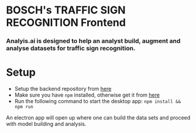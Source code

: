 # BOSCH's TRAFFIC SIGN RECOGNITION Frontend

### Analyis.ai is designed to help an analyst build, augment and analyse datasets for traffic sign recognition.

# Setup
- Setup the backend repository from [here](https://github.com/dsgiitr/BOSCH-TRAFFIC-SIGN-RECOGNITION)
- Make sure you have `npm` installed, otherwise get it from [here](https://www.npmjs.com/get-npm)
- Run the following command to start the desktop app: `npm install && npm run`

An electron app will open up where one can build the data sets and proceed with model building and analysis.
